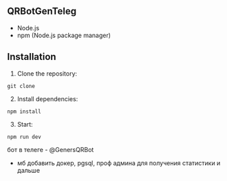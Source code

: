 ## QRBotGenTeleg
* Node.js
* npm (Node.js package manager)

## Installation
1. Clone the repository:
```
git clone 
```
2. Install dependencies:
```
npm install
```
3. Start:
```
npm run dev
```


бот в телеге - @GenersQRBot
- мб добавить докер, pgsql, проф админа для получения статистики и дальше 
